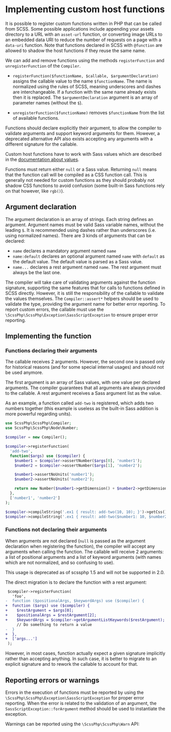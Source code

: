 # Implementing custom host functions

It is possible to register custom functions written in PHP that can be called
from SCSS. Some possible applications include appending your assets directory
to a URL with an `asset-url` function, or converting image URLs to an embedded
data URI to reduce the number of requests on a page with a `data-uri` function.
Note that functions declared in SCSS with `@function` are allowed to shadow the
host functions if they reuse the same name.

We can add and remove functions using the methods `registerFunction` and
`unregisterFunction` of the `Compiler`.

* `registerFunction($functionName, $callable, $argumentDeclaration)` assigns the
  callable value to the name `$functionName`. The name is normalized using the
  rules of SCSS, meaning underscores and dashes are interchangeable. If a
  function with the same name already exists then it is replaced. The
  `$argumentDeclaration` argument is an array of parameter names (without the
  `$`).

* `unregisterFunction($functionName)` removes `$functionName` from the list of
  available functions.

Functions should declare explicitly their argument, to allow the compiler to
validate arguments and support keyword arguments for them. However, a deprecated
alternative API also exists accepting any arguments with a different signature
for the callable.

Custom host functions have to work with Sass values which are described in the
[documentation about values](./values.md).

Functions must return either `null` or a Sass value. Returning `null` means that
the function call will be compiled as a CSS function call. This is generally not
needed for custom functions as they should probably not shadow CSS functions to
avoid confusion (some built-in Sass functions rely on that however, like `rgb()`).

## Argument declaration

The argument declaration is an array of strings. Each string defines an argument.
Argument names must be valid Sass variable names, without the leading `$`. It is
recommended using dashes rather than underscores (i.e. using normalized names).
There are 3 kinds of arguments that can be declared:

- `name` declares a mandatory argument named `name`
- `name:default` declares an optional argument named `name` with `default` as
  the default value. The default value is parsed as a Sass value.
- `name...` declares a rest argument named `name`. The rest argument must always
  be the last one.

The compiler will take care of validating arguments against the function
signature, supporting the same features that for calls to functions defined in
SCSS directly. However, it is still the responsibility of the callable to
validate the values themselves. The `Compiler::assert*` helpers should be used
to validate the type, providing the argument name for better error reporting.
To report custom errors, the callable must use the
`\ScssPhp\ScssPhp\Exception\SassScriptException` to ensure proper error
reporting.

## Implementing the function

### Functions declaring their arguments

The callable receives 2 arguments. However, the second one is passed only for
historical reasons (and for some special internal usages) and should not be used
anymore.

The first argument is an array of Sass values, with one value per declared
arguments. The compiler guarantees that all arguments are always provided to the
callable. A rest argument receives a Sass argument list as the value.

As an example, a function called `add-two` is registered, which adds two numbers
together (this example is useless as the built-in Sass addition is more powerful
regarding units).

```php
use ScssPhp\ScssPhp\Compiler;
use ScssPhp\ScssPhp\Node\Number;

$compiler = new Compiler();

$compiler->registerFunction(
  'add-two',
  function($args) use ($compiler) {
    $number1 = $compiler->assertNumber($args[0], 'number1');
    $number2 = $compiler->assertNumber($args[1], 'number2');

    $number1->assertNoUnits('number1');
    $number2->assertNoUnits('number2');

    return new Number($number1->getDimension() + $number2->getDimension(), '');
  },
  ['number1', 'number2']
);

$compiler->compileString('.ex1 { result: add-two(10, 10); }')->getCss();
$compiler->compileString('.ex1 { result: add-two($number1: 10, $number2: 10); }')->getCss();
```

### Functions not declaring their arguments

When arguments are not declared (`null` is passed as the argument declaration
when registering the function), the compiler will accept any arguments when
calling the function. The callable will receive 2 arguments: a list of
positional arguments and a list of keyword arguments (with names which are not
normalized, and so confusing to use).

This usage is deprecated as of scssphp 1.5 and will not be supported in 2.0.

The direct migration is to declare the function with a rest argument:

```diff
 $compiler->registerFunction(
   'foo',
-  function ($positionalArgs, $keywordArgs) use ($compiler) {
+  function ($args) use ($compiler) {
+    $restArgument = $args[0];
+    $positionalArgs = $restArgument[2];
+    $keywordArgs = $compiler->getArgumentListKeywords($restArgument);
     // Do something to return a value
-  }
+  },
+  ['args...']
 );
```

However, in most cases, function actually expect a given signature implicitly
rather than accepting anything. In such case, it is better to migrate to an
explicit signature and to rework the callable to account for that.

## Reporting errors or warnings

Errors in the execution of functions must be reported by using the
`\ScssPhp\ScssPhp\Exception\SassScriptException` for proper error reporting.
When the error is related to the validation of an argument, the
`SassScriptException::forArgument` method should be used to instantiate the
exception.

Warnings can be reported using the `\ScssPhp\ScssPhp\Warn` API:
